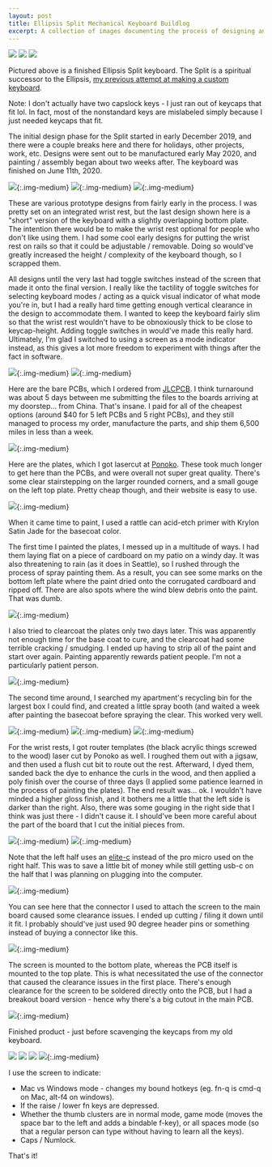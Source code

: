 ```yaml
---
layout: post
title: Ellipsis Split Mechanical Keyboard Buildlog
excerpt: A collection of images documenting the process of designing and building a custom split mechanical keyboard.
---
```

![](/images/ellipsis_split_buildlog/DSC07163.jpg)
![](/images/ellipsis_split_buildlog/DSC07176.jpg)
![](/images/ellipsis_split_buildlog/DSC07177.jpg)

Pictured above is a finished Ellipsis Split keyboard. The Split is a spiritual successor to the Ellipsis, [my previous attempt at making a custom keyboard](http://localhost:4000/2018/07/16/custom-mechanical-keyboard.html).  

Note: I don't actually have two capslock keys - I just ran out of keycaps that fit lol. In fact, most of the nonstandard keys are mislabeled simply because I just needed keycaps that fit.

The initial design phase for the Split started in early December 2019, and there were a couple breaks here and there for holidays, other projects, work, etc. Designs were sent out to be manufactured early May 2020, and painting / assembly began about two weeks after. The keyboard was finished on June 11th, 2020.

![](/images/ellipsis_split_buildlog/image13.png){:.img-medium}
![](/images/ellipsis_split_buildlog/image4.png){:.img-medium}
![](/images/ellipsis_split_buildlog/image2.jpg){:.img-medium}

These are various prototype designs from fairly early in the process. I was pretty set on an integrated wrist rest, but the last design shown here is a "short" version of the keyboard with a slightly overlapping bottom plate. The intention there would be to make the wrist rest optional for people who don't like using them. I had some cool early designs for putting the wrist rest on rails so that it could be adjustable / removable. Doing so would've greatly increased the height / complexity of the keyboard though, so I scrapped them.

All designs until the very last had toggle switches instead of the screen that made it onto the final version. I really like the tactility of toggle switches for selecting keyboard modes / acting as a quick visual indicator of what mode you're in, but I had a really hard time getting enough vertical clearance in the design to accommodate them. I wanted to keep the keyboard fairly slim so that the wrist rest wouldn't have to be obnoxiously thick to be close to keycap-height. Adding toggle switches in would've made this really hard. Ultimately, I'm glad I switched to using a screen as a mode indicator instead, as this gives a lot more freedom to experiment with things after the fact in software.

![](/images/ellipsis_split_buildlog/IMG_20200509_150749.jpg){:.img-medium}
![](/images/ellipsis_split_buildlog/IMG_20200508_165650.jpg){:.img-medium}

Here are the bare PCBs, which I ordered from [JLCPCB](https://jlcpcb.com/). I think turnaround was about 5 days between me submitting the files to the boards arriving at my doorstep... from China. That's insane. I paid for all of the cheapest options (around $40 for 5 left PCBs and 5 right PCBs), and they still managed to process my order, manufacture the parts, and ship them 6,500 miles in less than a week.

![](/images/ellipsis_split_buildlog/IMG_20200520_114246.jpg){:.img-medium}

Here are the plates, which I got lasercut at [Ponoko](https://www.ponoko.com/). These took much longer to get here than the PCBs, and were overall not super great quality. There's some clear stairstepping on the larger rounded corners, and a small gouge on the left top plate. Pretty cheap though, and their website is easy to use.

![](/images/ellipsis_split_buildlog/IMG_20200520_155503.jpg){:.img-medium}

When it came time to paint, I used a rattle can acid-etch primer with Krylon Satin Jade for the basecoat color.

The first time I painted the plates, I messed up in a multitude of ways. I had them laying flat on a piece of cardboard on my patio on a windy day. It was also threatening to rain (as it does in Seattle), so I rushed through the process of spray painting them. As a result, you can see some marks on the bottom left plate where the paint dried onto the corrugated cardboard and ripped off. There are also spots where the wind blew debris onto the paint. That was dumb.

![](/images/ellipsis_split_buildlog/IMG_20200525_140238.jpg){:.img-medium}

I also tried to clearcoat the plates only two days later. This was apparently not enough time for the base coat to cure, and the clearcoat had some terrible cracking / smudging. I ended up having to strip all of the paint and start over again. Painting apparently rewards patient people. I'm not a particularly patient person.

![](/images/ellipsis_split_buildlog/IMG_20200608_195808.jpg){:.img-medium}

The second time around, I searched my apartment's recycling bin for the largest box I could find, and created a little spray booth (and waited a week after painting the basecoat before spraying the clear. This worked very well.

![](/images/ellipsis_split_buildlog/IMG_20200528_124100.jpg){:.img-medium}
![](/images/ellipsis_split_buildlog/IMG_20200529_183104.jpg){:.img-medium}
![](/images/ellipsis_split_buildlog/IMG_20200602_151945.jpg){:.img-medium}

For the wrist rests, I got router templates (the black acrylic things screwed to the wood) laser cut by Ponoko as well. I roughed them out with a jigsaw, and then used a flush cut bit to route out the rest. Afterward, I dyed them, sanded back the dye to enhance the curls in the wood, and then applied a poly finish over the course of three days (I applied some patience learned in the process of painting the plates). The end result was... ok. I wouldn't have minded a higher gloss finish, and it bothers me a little that the left side is darker than the right. Also, there was some gouging in the right side that I think was just there - I didn't cause it. I should've been more careful about the part of the board that I cut the initial pieces from.

![](/images/ellipsis_split_buildlog/IMG_20200610_171041.jpg){:.img-medium}
![](/images/ellipsis_split_buildlog/IMG_20200610_175901.jpg){:.img-medium}

Note that the left half uses an [elite-c](https://keeb.io/products/elite-c-usb-c-pro-micro-replacement-arduino-compatible-atmega32u4) instead of the pro micro used on the right half. This was to save a little bit of money while still getting usb-c on the half that I was planning on plugging into the computer.

![](/images/ellipsis_split_buildlog/IMG_20200610_122307.jpg){:.img-medium}

You can see here that the connector I used to attach the screen to the main board caused some clearance issues. I ended up cutting / filing it down until it fit. I probably should've just used 90 degree header pins or something instead of buying a connector like this.

![](/images/ellipsis_split_buildlog/IMG_20200612_022617.jpg){:.img-medium}

The screen is mounted to the bottom plate, whereas the PCB itself is mounted to the top plate. This is what necessitated the use of the connector that caused the clearance issues in the first place. There's enough clearance for the screen to be soldered directly onto the PCB, but I had a breakout board version - hence why there's a big cutout in the main PCB. 

![](/images/ellipsis_split_buildlog/IMG_20200612_024244.jpg){:.img-medium}

Finished product - just before scavenging the keycaps from my old keyboard.

![](/images/ellipsis_split_buildlog/DSC07180.jpg)
![](/images/ellipsis_split_buildlog/DSC07192.jpg)
![](/images/ellipsis_split_buildlog/DSC07186.jpg)
![](/images/ellipsis_split_buildlog/DSC07200.jpg){:.img-medium}

I use the screen to indicate:

* Mac vs Windows mode - changes my bound hotkeys (eg. fn-q is cmd-q on Mac, alt-f4 on windows).
* If the raise / lower fn keys are depressed.
* Whether the thumb clusters are in normal mode, game mode (moves the space bar to the left and adds a bindable f-key), or all spaces mode (so that a regular person can type without having to learn all the keys).
* Caps / Numlock.

That's it!
